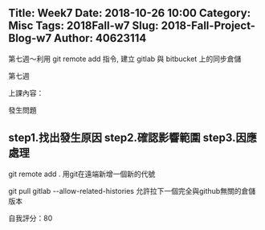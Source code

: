 Title: Week7
Date: 2018-10-26 10:00
Category: Misc
Tags: 2018Fall-w7
Slug: 2018-Fall-Project-Blog-w7
Author: 40623114
---

第七週～利用 git remote add 指令, 建立 gitlab 與 bitbucket 上的同步倉儲
<!-- PELICAN_END_SUMMARY -->

第七週

[上課影片]:https://www.youtube.com/watch?v=Z-l3vZXzrZs

上課內容：

發生問題

step1.找出發生原因
step2.確認影響範圍
step3.因應處理
---------------------------------
git remote add .
用git在遠端新增一個新的代號

git pull gitlab --allow-related-histories
允許拉下一個完全與github無關的倉儲版本


自我評分：80

